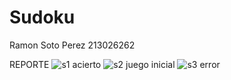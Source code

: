# Sudoku
Ramon Soto Perez
213026262

REPORTE
![s1](https://user-images.githubusercontent.com/111558120/187739161-c0024650-e2ca-4ef5-8481-321a865e32dc.PNG)
acierto
![s2](https://user-images.githubusercontent.com/111558120/187739164-d414aae4-2cbf-42f7-98ab-4e88cc9501b2.PNG)
juego inicial
![s3](https://user-images.githubusercontent.com/111558120/187739167-43f2520b-c215-4e3e-b3f6-a5e2add9adc0.PNG)
error
